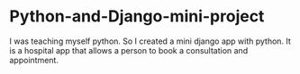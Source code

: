 # Python-and-Django-mini-project
I was teaching myself python. So I created a mini django app with python. It is a hospital app that allows a person to book a consultation and appointment.
